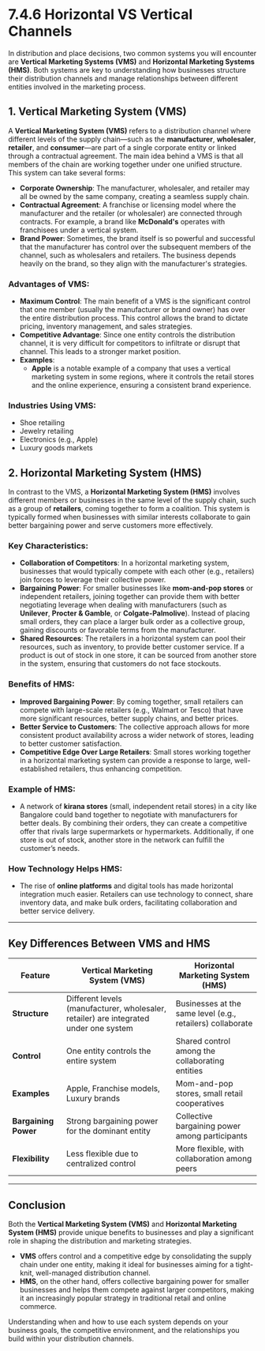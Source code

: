 # 7.4.6 Horizontal VS Vertical Channels

In distribution and place decisions, two common systems you will encounter are **Vertical Marketing Systems (VMS)** and **Horizontal Marketing Systems (HMS)**. Both systems are key to understanding how businesses structure their distribution channels and manage relationships between different entities involved in the marketing process.

## 1. **Vertical Marketing System (VMS)**

A **Vertical Marketing System (VMS)** refers to a distribution channel where different levels of the supply chain—such as the **manufacturer**, **wholesaler**, **retailer**, and **consumer**—are part of a single corporate entity or linked through a contractual agreement. The main idea behind a VMS is that all members of the chain are working together under one unified structure. This system can take several forms:

- **Corporate Ownership**: The manufacturer, wholesaler, and retailer may all be owned by the same company, creating a seamless supply chain.
- **Contractual Agreement**: A franchise or licensing model where the manufacturer and the retailer (or wholesaler) are connected through contracts. For example, a brand like **McDonald's** operates with franchisees under a vertical system.
- **Brand Power**: Sometimes, the brand itself is so powerful and successful that the manufacturer has control over the subsequent members of the channel, such as wholesalers and retailers. The business depends heavily on the brand, so they align with the manufacturer's strategies.

### Advantages of VMS:
- **Maximum Control**: The main benefit of a VMS is the significant control that one member (usually the manufacturer or brand owner) has over the entire distribution process. This control allows the brand to dictate pricing, inventory management, and sales strategies.
- **Competitive Advantage**: Since one entity controls the distribution channel, it is very difficult for competitors to infiltrate or disrupt that channel. This leads to a stronger market position.
- **Examples**: 
  - **Apple** is a notable example of a company that uses a vertical marketing system in some regions, where it controls the retail stores and the online experience, ensuring a consistent brand experience.

### Industries Using VMS:
- Shoe retailing
- Jewelry retailing
- Electronics (e.g., Apple)
- Luxury goods markets

## 2. **Horizontal Marketing System (HMS)**

In contrast to the VMS, a **Horizontal Marketing System (HMS)** involves different members or businesses in the same level of the supply chain, such as a group of **retailers**, coming together to form a coalition. This system is typically formed when businesses with similar interests collaborate to gain better bargaining power and serve customers more effectively.

### Key Characteristics:
- **Collaboration of Competitors**: In a horizontal marketing system, businesses that would typically compete with each other (e.g., retailers) join forces to leverage their collective power.
- **Bargaining Power**: For smaller businesses like **mom-and-pop stores** or independent retailers, joining together can provide them with better negotiating leverage when dealing with manufacturers (such as **Unilever**, **Procter & Gamble**, or **Colgate-Palmolive**). Instead of placing small orders, they can place a larger bulk order as a collective group, gaining discounts or favorable terms from the manufacturer.
- **Shared Resources**: The retailers in a horizontal system can pool their resources, such as inventory, to provide better customer service. If a product is out of stock in one store, it can be sourced from another store in the system, ensuring that customers do not face stockouts.

### Benefits of HMS:
- **Improved Bargaining Power**: By coming together, small retailers can compete with large-scale retailers (e.g., Walmart or Tesco) that have more significant resources, better supply chains, and better prices.
- **Better Service to Customers**: The collective approach allows for more consistent product availability across a wider network of stores, leading to better customer satisfaction.
- **Competitive Edge Over Large Retailers**: Small stores working together in a horizontal marketing system can provide a response to large, well-established retailers, thus enhancing competition.
  
### Example of HMS:
- A network of **kirana stores** (small, independent retail stores) in a city like Bangalore could band together to negotiate with manufacturers for better deals. By combining their orders, they can create a competitive offer that rivals large supermarkets or hypermarkets. Additionally, if one store is out of stock, another store in the network can fulfill the customer’s needs.

### How Technology Helps HMS:
- The rise of **online platforms** and digital tools has made horizontal integration much easier. Retailers can use technology to connect, share inventory data, and make bulk orders, facilitating collaboration and better service delivery.

---

## **Key Differences Between VMS and HMS**

| Feature                       | Vertical Marketing System (VMS)         | Horizontal Marketing System (HMS)        |
|-------------------------------|-----------------------------------------|------------------------------------------|
| **Structure**                  | Different levels (manufacturer, wholesaler, retailer) are integrated under one system | Businesses at the same level (e.g., retailers) collaborate |
| **Control**                    | One entity controls the entire system   | Shared control among the collaborating entities |
| **Examples**                   | Apple, Franchise models, Luxury brands  | Mom-and-pop stores, small retail cooperatives |
| **Bargaining Power**           | Strong bargaining power for the dominant entity | Collective bargaining power among participants |
| **Flexibility**                | Less flexible due to centralized control | More flexible, with collaboration among peers |

---

## **Conclusion**

Both the **Vertical Marketing System (VMS)** and **Horizontal Marketing System (HMS)** provide unique benefits to businesses and play a significant role in shaping the distribution and marketing strategies. 

- **VMS** offers control and a competitive edge by consolidating the supply chain under one entity, making it ideal for businesses aiming for a tight-knit, well-managed distribution channel.
- **HMS**, on the other hand, offers collective bargaining power for smaller businesses and helps them compete against larger competitors, making it an increasingly popular strategy in traditional retail and online commerce.

Understanding when and how to use each system depends on your business goals, the competitive environment, and the relationships you build within your distribution channels.
